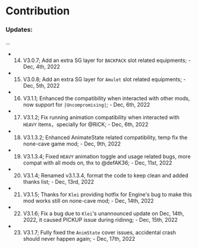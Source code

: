 # Contribution

### Updates:

...
- 14. V3.0.7; Add an extra SG layer for `BACKPACK` slot related equipments; - Dec, 4th, 2022
- 15. V3.0.8; Add an extra SG layer for `Amulet` slot related equipments; - Dec, 5th, 2022
- 16. V3.1.1; Enhanced the compatibility when interacted with other mods, now support for `|Uncompromising|`; - Dec, 6th, 2022
- 17. V3.1.2; Fix running animation compatibility when interacted with `HEAVY` items，specially for @RiCK; - Dec, 6th, 2022
- 18. V3.1.3.2; Enhanced AnimateState related compatibility, temp fix the none-cave game mod; - Dec, 9th, 2022
- 19. V3.1.3.4; Fixed `HEAVY` animation toggle and usage related bugs, more compat with all mods on, thx to @defAK36; - Dec, 11st, 2022
- 20. V3.1.4; Renamed v3.1.3.4, format the code to keep clean and added thanks list; - Dec, 13rd, 2022
- 21. V3.1.5; Thanks for `Klei` providing hotfix for Engine's bug to make this mod works still on none-cave mod; - Dec, 14th, 2022
- 22. V3.1.6; Fix a bug due to `Klei`'s unannounced update on Dec, 14th, 2022, it caused PICKUP issue during ridinng; - Dec, 15th, 2022
- 23. V3.1.7; Fully fixed the `AnimState` cover issues, accidental crash should never happen again; - Dec, 17th, 2022
